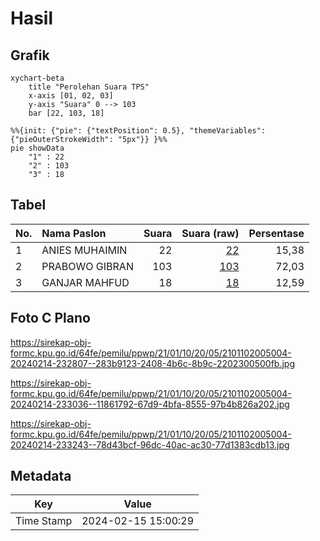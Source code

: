 # Hasil

## Grafik

```mermaid
xychart-beta
    title "Perolehan Suara TPS"
    x-axis [01, 02, 03]
    y-axis "Suara" 0 --> 103
    bar [22, 103, 18]
```

```mermaid
%%{init: {"pie": {"textPosition": 0.5}, "themeVariables": {"pieOuterStrokeWidth": "5px"}} }%%
pie showData
    "1" : 22
    "2" : 103
    "3" : 18
```

## Tabel

| No. | Nama Paslon    | Suara | Suara (raw) | Persentase |
|:--- |:-------------- | -----:| -----------:| ----------:|
| 1   | ANIES MUHAIMIN | 22    | [22][p-1]   | 15,38      |
| 2   | PRABOWO GIBRAN | 103   | [103][p-2]  | 72,03      |
| 3   | GANJAR MAHFUD  | 18    | [18][p-3]   | 12,59      |


[p-1]: https://github.com/gigit-pemilu/pemilu-2024-21-kepulauan-riau/blob/main/pilpres/hitung-suara/sub/21-kepulauan-riau/sub/01-bintan/sub/10-telok-sebong/sub/2005-sebong-pereh/sub/004-tps/sub/paslon-1.txt
[p-2]: https://github.com/gigit-pemilu/pemilu-2024-21-kepulauan-riau/blob/main/pilpres/hitung-suara/sub/21-kepulauan-riau/sub/01-bintan/sub/10-telok-sebong/sub/2005-sebong-pereh/sub/004-tps/sub/paslon-2.txt
[p-3]: https://github.com/gigit-pemilu/pemilu-2024-21-kepulauan-riau/blob/main/pilpres/hitung-suara/sub/21-kepulauan-riau/sub/01-bintan/sub/10-telok-sebong/sub/2005-sebong-pereh/sub/004-tps/sub/paslon-3.txt

## Foto C Plano

https://sirekap-obj-formc.kpu.go.id/64fe/pemilu/ppwp/21/01/10/20/05/2101102005004-20240214-232807--283b9123-2408-4b6c-8b9c-2202300500fb.jpg

https://sirekap-obj-formc.kpu.go.id/64fe/pemilu/ppwp/21/01/10/20/05/2101102005004-20240214-233036--11861792-67d9-4bfa-8555-97b4b826a202.jpg

https://sirekap-obj-formc.kpu.go.id/64fe/pemilu/ppwp/21/01/10/20/05/2101102005004-20240214-233243--78d43bcf-96dc-40ac-ac30-77d1383cdb13.jpg


## Metadata

| Key        | Value               |
| ---------- | ------------------- |
| Time Stamp | 2024-02-15 15:00:29 |



